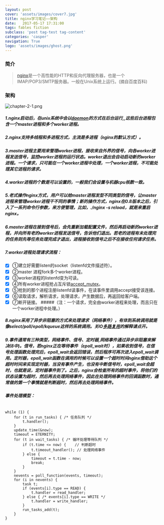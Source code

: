 ```yaml
---
layout: post
cover: 'assets/images/cover7.jpg'
title: nginx学习笔记——架构
date:   2017-05-17 17:31:00
tags: fables fiction
subclass: 'post tag-test tag-content'
categories: 'casper'
navigation: True
logo: 'assets/images/ghost.png'
---
```




### 简介

> [nginx](http://baike.baidu.com/link?url=h2rNmCua5QFugIIfSwQBILZViXrI3KBhUCatiFSTAYZRmxmzuySxL_HwwZaELBNoA4gSxhK-PrGYO2UzbF4lqK)是一个高性能的HTTP和反向代理服务器，也是一个IMAP/POP3/SMTP服务器。一般在Unix系统上运行。(摘自百度百科)
### 架构

<img src="https://img.alicdn.com/imgextra/i4/690341282/TB2fc3pXmvHfKJjSZFPXXbttpXa_!!690341282.png" alt=" chapter-2-1.png"/>

##### 1.nginx启动后，在unix系统中会以[daemon](http://www.cnblogs.com/li-hao/archive/2013/02/22/2922120.html)的方式在后台运行,,这些后台进程包含一个master进程和多个worker进程。

##### 2.nginx支持多线程和多进程方式，主流是多进程（nginx的默认方式）。

##### 3.master进程主要用来管理worker进程，接收来自外界的信号，向各worker进程发送信号，监控worker进程的运行状态。worker退出会自动启动新的worker进程。一个请求，只可能在一个worker进程中处理，一个worker进程，不可能处理其它进程的请求。

##### 4.worker进程的个数是可以设置的，一般我们会设置与机器cpu核数一致。

##### 5.老式操作nginx方式，用户可以给master进程发型不同类型的信号，让master进程来管理worker进程干不同的事情；新的操作方式，nginx在0.8版本之后，引入了一系列命令行参数，来方便管理，比如，./nginx -s reload，就是来重启nginx。

##### 6.master进程在接到信号后，会先重新加载配置文件，然后再启动新的worker进程，并向所有老的worker进程发送信号，告诉他们退出。若老的进程有未处理完的任务则先等任务处理完成才退出，进程接收到信号之后不在接收任何请求任务。

##### 7.worker进程处理请求流程：
- [x] ①建立好需要listen的socket（listenfd文件描述符）。
- [x] ②master  进程fork多个worker进程。
- [x] ③worker进程的listenfd变为可读。
- [x] ④所有worker进程抢占互斥锁[accept_mutex](http://www.linuxidc.com/Linux/2012-01/50917p6.htm)。
- [x] ⑤抢到的那个进程注册listenfd读事件，在读事件里调用accept接受该连接。
- [x] ⑥读取请求，解析请求，处理请求，产生数据后，再返回给客户端。
- [x] ⑦断开链接。
#####（注：一个请求，完全由worker进程来处理，而且只在一个worker进程中处理。）

##### 8.nginx采用了异步非阻塞的方式来处理请求（网络事件），有体到系统调用就是像select/poll/epoll/kqueue这样的系统调用。关IO[多路复用](https://www.zhihu.com/question/32163005)的解释请点开。

##### 9.事件通常有三种类型，网络事件、信号、定时器,网络事件通过异步非阻塞来解决(8中)。信号，若nginx正在等待事件（epoll_wait时），如果收到信号，在信号处理函数处理完后，epoll_wait会返回错误，然后程序可再次进入epoll_wait调用。定时器，epoll_wait函数在调用的时候可以设置一个超时时间nginx借助这个超时时间来实现定时器，当没有事件产生，也没有中断信号时，epoll_wait会超时，也就是说，定时器事件到了。之后，nginx会检查所有的超时事件，将他们的状态设置为超时，然后再去处理网络事件，因此在处理网络事件的回调函数时，通常做的第一个事情就是判断超时，然后再去处理网络事件。

##### 事件处理模型：
<pre><code>
while (1) {
    for (t in run_tasks) { /* 任务队列 */
        t.handler();
    }
    update_time(&now);
    timeout = ETERNITY;
    for (t in wait_tasks) { /* 循环处理等待队列 */
        if (t.time <= now) {    // 判断超时
            t.timeout_handler(); // 处理网络事件 
        } else {
            timeout = t.time - now;
            break;
        }
    }
    nevents = poll_function(events, timeout);
    for (i in nevents) {
        task t;
        if (events[i].type == READ) {
            t.handler = read_handler;
        } else { /* events[i].type == WRITE */
            t.handler = write_handler;
        }
        run_tasks_add(t);
    }
}
</pre></code>

